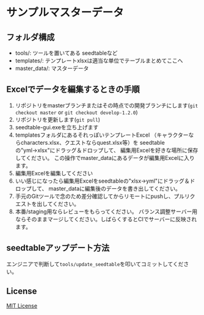 # サンプルマスターデータ

## フォルダ構成

- tools/: ツールを置いてある seedtableなど
- templates/: テンプレートxlsxは適当な単位でテーブルまとめてここへ
- master_data/: マスターデータ

## Excelでデータを編集するときの手順

1. リポジトリをmasterブランチまたはその時点での開発ブランチにします(`git checkout master` or `git checkout develop-1.2.0`)
2. リポジトリを更新します(`git pull`)
3. seedtable-gui.exeを立ち上げます
4. templatesフォルダにあるそれっぽいテンプレートExcel
   （キャラクターならcharacters.xlsx、クエストならquest.xlsx等）を
   seedtableの"yml→xlsx"にドラッグ＆ドロップして、
   編集用Excelを好きな場所に保存してください。
   この操作でmaster_dataにあるデータが編集用Excelに入ります。
5. 編集用Excelを編集してください
6. いい感じになったら編集用Excelをseedtableの"xlsx→yml"にドラッグ＆ドロップして、
   master_dataに編集後のデータを書き出してください。
7. 手元のGitツールで念のため差分確認してからリモートにpushし、プルリクエストを出してください。
8. 本番/staging用ならレビューをもらってください。
   バランス調整サーバー用ならそのままマージしてください。しばらくするとCIでサーバーに反映されます。

## seedtableアップデート方法

エンジニアで判断して`tools/update_seedtable`を叩いてコミットしてください。

## License

[MIT License](https://narazaka.net/license/MIT?2017)
